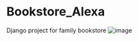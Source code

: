 # Bookstore_Alexa
Django project for family bookstore ![image](https://github.com/ValentinAngelov17/Bookstore_Alexa/assets/109295073/0ec2a750-a3b9-4d01-a306-18592a0b5092)

